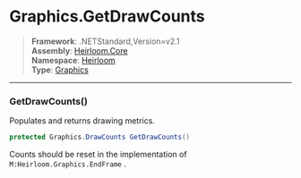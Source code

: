 # Graphics.GetDrawCounts

> **Framework**: .NETStandard,Version=v2.1  
> **Assembly**: [Heirloom.Core][0]  
> **Namespace**: [Heirloom][0]  
> **Type**: [Graphics][1]  

--------------------------------------------------------------------------------

### GetDrawCounts()

Populates and returns drawing metrics.

```cs
protected Graphics.DrawCounts GetDrawCounts()
```

Counts should be reset in the implementation of `M:Heirloom.Graphics.EndFrame` .

[0]: ..\Heirloom.Core.md
[1]: Heirloom.Graphics.md
